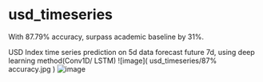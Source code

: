 # usd_timeseries
With 87.79% accuracy, surpass academic baseline by 31%. 

USD Index time series prediction on 5d data forecast future 7d, using deep learning method(Conv1D/ LSTM)
![image](  usd_timeseries/87% accuracy.jpg )
![image](   usd_timeseries/train_history_loss.JPG  )
